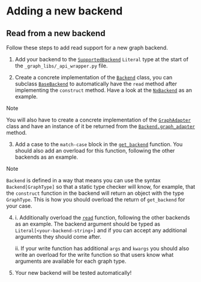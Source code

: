 # Adding a new backend

## Read from a new backend

Follow these steps to add read support for a new graph backend.

1. Add your backend to the [`SupportedBackend`](_api_wrapper.py#L24) `Literal` type at the start of the `_graph_libs/_api_wrapper.py` file.

2. Create a concrete implementation of the [`Backend`](_backend_protocol.py#L16) class, you can subclass [`BaseBackend`](_backend_protocol.py#L150) to automatically have the `read` method after implementing the `construct` method. Have a look at the [`NxBackend`](_networkx.py#L84) as an example.

> [!NOTE]
> You will also have to create a concrete implementation of the [`GraphAdapter`](_graph_adapter.py#L11) class and have an instance of it be returned from the [`Backend.graph_adapter`](_backend_protocol.py#L137) method.

3. Add a case to the `match-case` block in the [`get_backend`](_api_wrapper.py#38) function. You should also add an overload for this function, following the other backends as an example.

> [!NOTE]
> `Backend` is defined in a way that means you can use the syntax `Backend[GraphType]` so that a static type checker will know, for example, that the `construct` function in the backend will return an object with the type `GraphType`. This is how you should overload the return of `get_backend` for your case.

4. 
    i. Additionally overload the [`read`](_api_wrapper.py#L98) function, following the other backends as an example. The backend argument should be typed as `Literal[<your-backend-string>]` and if you can accept any additional arguments they should come after.
    
    ii. If your write function has additional `args` and `kwargs` you should also write an overload for the write function so that users know what arguments are available for each graph type.

5. Your new backend will be tested automatically!

